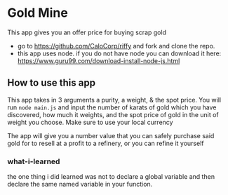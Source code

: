 # Gold Mine

This app gives you an offer price for buying scrap gold

* go to https://github.com/CaloCorp/riffy and fork and clone the repo. 
* this app uses node. if you do not have node you can download it here: https://www.guru99.com/download-install-node-js.html



## How to use this app

This app takes in 3 arguments a purity, a weight, & the spot price. 
You will run `node main.js` and input the number of karats of gold which you have discovered, how much it weights, and the spot price of gold in the unit of weight you choose. 
Make sure to use your local currency

The app will give you a number value that you can safely purchase said gold for to resell at a profit to a refinery, or you can refine it yourself


### what-i-learned 

the one thing i did learned was not to declare a global variable and then declare the same named variable in your function.